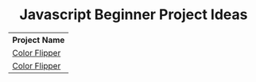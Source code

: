 <h1 align="center">Javascript Beginner Project Ideas</h1>

<table>
    <tr>
        <th>Project Name</th>
    </tr>
    <tr>
        <td>
            <a href="./moreInfoProjects/colorFlipper.md">
                Color Flipper
            </a>
        </td>
    </tr>
    <tr>
        <td>
            <a href="./moreInfoProjects/colorFlipper.md">
                Color Flipper
            </a>
        </td>
    </tr>
</table>